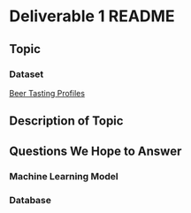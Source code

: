 # Deliverable 1 README

## Topic

### Dataset 

[Beer Tasting Profiles](https://www.kaggle.com/stephenpolozoff/top-beer-information)

## Description of Topic

## Questions We Hope to Answer

### Machine Learning Model

### Database
